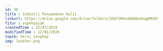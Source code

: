 ```yaml
---
id: 30
title : Industri Penyamakan Kulit
linkurl: https://drive.google.com/drive/folders/1E8YSM4zdAEW9w4hqgM91KSry_X4ffenv?usp=sharing
fitur : aspekpajak
createdTime : 31/07/2019
modifiedTime : 12/01/2020
topik: Versi Lengkap
img: leather.png
---
```

